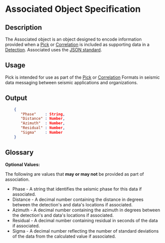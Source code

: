 # Associated Object Specification

## Description

The Associated object is an object designed to encode information provided when
a [Pick](Pick.md) or [Correlation](Correlation.md) is included
as supporting data in a [Detection](Detection.md).  Associated uses the
[JSON standard](http://www.json.org).

## Usage
Pick is intended for use as part of the [Pick](Pick.md) or
[Correlation](Correlation.md) Formats in seismic data messaging between seismic
applications and organizations.

## Output
```json
    {
       "Phase"    : String,
       "Distance" : Number,
       "Azimuth"  : Number,
       "Residual" : Number,
       "Sigma"    : Number
    }
```

## Glossary

**Optional Values:**

The following are values that **may or may not** be provided as part of
association.

* Phase - A string that identifies the seismic phase for this data if
associated.
* Distance - A decimal number containing the distance in degrees between the
detection's and data's locations if associated.
* Azimuth - A decimal number containing the azimuth in degrees between the
detection's and data's locations if associated.
* Residual - A decimal number containing residual in seconds of the data if
associated.
* Sigma - A decimal number reflecting the number of standard deviations of the
data from the calculated value if associated.
